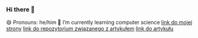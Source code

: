 ### Hi there 👋
😄 Pronouns: he/him
🌱 I’m currently learning computer science
[link do mojej strony](https://jaromasta.github.io/)
[link do repozytorium związanego z artykułem](https://github.com/yuliang-liu/monkey)
[link do artykułu](https://paperswithcode.com/paper/monkey-image-resolution-and-text-label-are)
<!--
**JaroMasta/JaroMasta** is a ✨ _special_ ✨ repository because its `README.md` (this file) appears on your GitHub profile.

Here are some ideas to get you started:

- 🔭 I’m currently working on ...
- 
- 👯 I’m looking to collaborate on ...
- 🤔 I’m looking for help with ...
- 💬 Ask me about ...
- 📫 How to reach me: ...
- 
- ⚡ Fun fact: ...
-->

